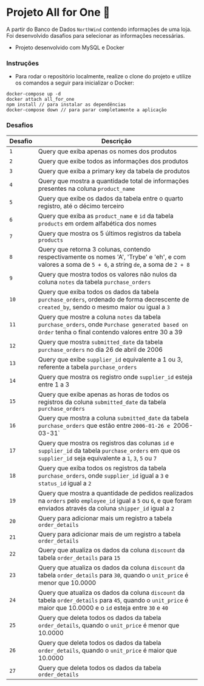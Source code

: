 # Projeto All for One 👥

A partir do Banco de Dados `NorthWind` contendo informações de uma loja. Foi desenvolvido dasafios para selecionar as informações necessárias.

* Projeto desenvolvido com MySQL e Docker

### Instruções

- Para rodar o repositório localmente, realize o clone do projeto e utilize os comandos a seguir para inicializar o Docker:

```
docker-compose up -d
docker attach all_for_one
npm install // para instalar as dependências
docker-compose down // para parar completamente a aplicação
```

### Desafios

| Desafio | Descrição |
|---|---|
| `1` | Query que exiba apenas os nomes dos produtos |
| `2` | Query que exibe todos as informações dos produtos |
| `3` | Query que exiba a primary key da tabela de produtos |
| `4` | Query que mostra a quantidade total de informações presentes na coluna `product_name` |
| `5` | Query que exibe os dados da tabela entre o quarto registro, até o décimo terceiro |
| `6` | Query que exiba as `product_name` e `id` da tabela `products` em ordem alfabética dos nomes |
| `7` | Query que mostra os 5 últimos registros da tabela `products` |
| `8` | Query que retorna 3 colunas, contendo respectivamente os nomes 'A', 'Trybe' e 'eh', e com valores a soma de `5 + 6`, a string `de`, a soma de `2 + 8` |
| `9` | Query que mostra todos os valores não nulos da coluna `notes` da tabela `purchase_orders` |
| `10` | Query que exiba todos os dados da tabela `purchase_orders`, ordenado de forma decrescente de `created_by`, sendo o mesmo maior ou igual a `3` |
| `11` | Query que mostre a coluna `notes` da tabela `purchase_orders`, onde `Purchase generated based on Order` tenha o final contendo valores entre 30 a 39 |
| `12` | Query que mostra `submitted_date` da tabela `purchase_orders` no dia 26 de abril de 2006 |
| `13` | Query que exibe `supplier_id` equivalente a 1 ou 3, referente a tabela `purchase_orders` |
| `14` | Query que mostra os registro onde `supplier_id` esteja entre 1 a 3 |
| `15` | Query que exibe apenas as horas de todos os registros da coluna `submitted_date` da tabela `purchase_orders` |
| `16` | Query que mostra a coluna `submitted_date` da tabela `purchase_orders` que estão entre `2006-01-26 e `2006-03-31` |
| `17` | Query que mostra os registros das colunas `id` e `supplier_id` da tabela `purchase_orders` em que os `supplier_id` seja equivalente a `1`, `3`, `5` ou `7` |
| `18` | Query que exiba todos os registros da tabela `purchase_orders`, onde `supplier_id` igual a `3` e `status_id` igual a `2` |
| `19` | Query que mostra a quantidade de pedidos realizados na `orders` pelo `employee_id` igual a `5` ou `6`, e que foram enviados através da coluna `shipper_id` igual a `2` |
| `20` | Query para adicionar mais um registro a tabela `order_details` |
| `21` | Query para adicionar mais de um registro a tabela `order_details` |
| `22` | Query que atualiza os dados da coluna `discount` da tabela `order_details` para `15` |
| `23` | Query que atualiza os dados da coluna `discount` da tabela `order_details` para `30`, quando o `unit_price` é menor que 10.0000 |
| `24` | Query que atualiza os dados da coluna `discount` da tabela `order_details` para `45`, quando o `unit_price` é maior que 10.0000 e o `id` esteja entre `30` e `40` |
| `25` | Query que deleta todos os dados da tabela `order_details`, quando o `unit_price` é menor que 10.0000 |
| `26` | Query que deleta todos os dados da tabela `order_details`, quando o `unit_price` é maior que 10.0000 |
| `27` | Query que deleta todos os dados da tabela `order_details` |

